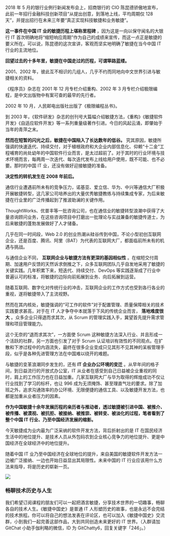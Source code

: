 2018 年 5 月的银行业例行新闻发布会上，招商银行的 CIO 陈昆德骄傲地宣布，此前一年招行金融科技创新项目“从提出创意，到落地上线，平均周期仅 128
天”，并提出招行在未来三年要“真正实现科技敏捷和业务敏捷”。

**这一事件在中国 IT 业的敏捷历程上堪称里程碑** ，因为这是一向以保守闻名的大银行 IT
首次明确地将“缩短响应周期”作为自己的成绩来宣传，而这一点正是敏捷的要义所在。可以说，陈昆德的这次宣讲，客观而坚实地明确了敏捷在当今中国 IT
行业的主流地位。

**回望过去的十多年里，敏捷在中国走过的历程，可谓筚路蓝缕。**

2001、2002 年，彼此互不相识的几组人，几乎不约而同地向中文世界引进与敏捷相关的资料。

《程序员》杂志在 2001 年 12 月专栏介绍重构、2002 年 3 月专栏介绍极限编程，是中文出版物中有案可查的最早的先行者。

2002 年 10 月，人民邮电出版社出版了《极限编程丛书》。

到 2003
年，《软件研发》杂志的创刊号大篇幅介绍敏捷方法，《重构》《敏捷软件开发》《自适应软件开发》等一系列重量级著作引进。今日的风起云涌，即肇始于当年的青萍之末。

**然而在短暂的闪光之后，敏捷在中国陷入了长达数年的低谷。**
究其原因，敏捷所强调的快速迭代、持续交付，对于植根政府和大企业内部信息化、仰赖“十二金”工程哺育的尚处幼年的中国软件行业而言，是太过超前了。对于其时的行业环境与技术环境而言，每两周一次迭代、每次迭代发布上线给用户使用，既不可能、也不必要。那时的中国
IT 业，还没有做好迎接敏捷的准备。

**决定性的转机发生在 2008 年前后。**

通信行业遭遇前所未有的竞争压力，诺基亚、爱立信、华为、中兴等通信大厂积极开展敏捷转型，这几家公司培养出的大量优秀敏捷教练与持续集成专家，为后来敏捷在行业里的广泛传播起到了推波助澜的关键作用。

ThoughtWorks、优普丰等一批咨询公司，也在通信业的敏捷转型浪潮中获得了大量咨询顾问业务，在这些咨询项目中打磨出一批理论与实战兼备的敏捷传道士，为后来敏捷的蓬勃发展做好了人才储备。

几乎在同一时间段，Web 2.0
的创业热潮从硅谷传到中国，不论小型初创互联网企业，还是百度、腾讯、阿里（BAT）为代表的互联网大厂，都面临前所未有的机遇与挑战。

与通信企业不同， **互联网企业与敏捷方法有更深的基因相似性**
。在缩短交付周期、加速用户反馈的天然诉求倒推之下，众多互联网团队几乎自发地采用了敏捷的关键实践。几年积累下来，短迭代、持续交付、DevOps
等实践逐渐成了行业中普遍认可的标准，将敏捷的边际向前拓展到业务、向后拓展到运营。

随着互联网、数字化对传统行业的冲击，互联网企业的工作方式也受到各行各业的重视，遂将敏捷带入了主流视野。

然而在其内核处，敏捷强调的“可工作的软件”对于配置管理、质量保障相关的技术实践要求甚高，对于在 IT 人才争夺中本就落于下风的传统企业而言，
**落地难度很大** 。众多企业只得退而求其次，从 Scrum 的管理实践入手，冀望首先提升需求管理和项目管理能力。

这个无奈的“退而求其次”，一方面使 Scrum 这种敏捷方法深入行业、并且形成一个活跃的社群，另一方面也引发了对于 Scrum
认证培训有效性的不同观点。在扩散和下渗过程中的内涵流失，最终在很多企业变成只见其形不见其神的呆板管理手段，似乎是各种先进管理方法在中国难以绕开的难题。

与敏捷的变革浪潮同步发生的，还有 **IT 企业办公环境的变迁** 。从早年间的格子间，到日益流行的开放式办公室，IT
从业者在感受到自己日益被企业重视的同时，肩上的工作压力也在日益加重。几家互联网大厂与华为取得的辉煌成功不仅让行业找到了学习的标杆，也让 996
成为无须掩饰、甚至理直气壮的要求。除了加班之外，追求沟通效率的办公环境、无限便捷的通信工具、以及敏捷开发方法，也都是加重从业者压力的因素。

**作为中国敏捷十余年发展历程的亲历者与推动者，透过敏捷被引进中国、被推介、被传播、被漠视、被抗拒、被接纳、被推崇、被转变、被淡化的过程，笔者看到了整个中国
IT 行业、乃至中国经济发展的缩影。**

今天敏捷成为业内最为广泛采纳的软件开发方法，背后折射出的是 IT
在国民经济生活中的地位提升、是技术人员从外包码农到企业核心竞争力的地位提升、更是中国经济在全球经济中的地位提升。

随着中国 IT 业乃至中国经济在全球地位的提升，来自美国的敏捷软件开发方法一边被广泛接纳、一边也开始日益显出其局限性。未来中国的 IT
行业应该用什么方法来指导，将是历史的崭新一页。

![](https://images.gitbook.cn/2c808ec0-3e71-11e9-a7c2-ef0a2addb332)

### 畅聊技术历史与人生

我们希望订阅课程的朋友们可以一起把酒言敏捷，分享技术世界的一切趣事，畅聊各自的技术人生。《敏捷中国史》是普通 IT
人形塑历史的故事，也是永远不会完结的技术旅程。你可以将自己的想法发表在评论区，也可以加入《敏捷中国史》交流群，小到我们一起完善这部作品，大到共同创造未来更好的
IT 世界。（入群请加 GitChat 小助手伽利略的微信，ID 为 GitChatty6，回复关键字「246」。）

